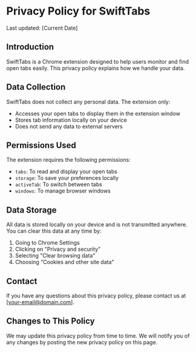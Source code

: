 # Privacy Policy for SwiftTabs

Last updated: [Current Date]

## Introduction

SwiftTabs is a Chrome extension designed to help users monitor and find open tabs easily. This privacy policy explains how we handle your data.

## Data Collection

SwiftTabs does not collect any personal data. The extension only:
- Accesses your open tabs to display them in the extension window
- Stores tab information locally on your device
- Does not send any data to external servers

## Permissions Used

The extension requires the following permissions:
- `tabs`: To read and display your open tabs
- `storage`: To save your preferences locally
- `activeTab`: To switch between tabs
- `windows`: To manage browser windows

## Data Storage

All data is stored locally on your device and is not transmitted anywhere. You can clear this data at any time by:
1. Going to Chrome Settings
2. Clicking on "Privacy and security"
3. Selecting "Clear browsing data"
4. Choosing "Cookies and other site data"

## Contact

If you have any questions about this privacy policy, please contact us at [your-email@domain.com].

## Changes to This Policy

We may update this privacy policy from time to time. We will notify you of any changes by posting the new privacy policy on this page. 
